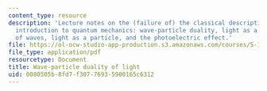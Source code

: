 ```yaml
---
content_type: resource
description: 'Lecture notes on the (failure of) the classical description of an atom,
  introduction to quantum mechanics: wave-particle duality, light as a wave, characteristics
  of waves, light as a particle, and the photoelectric effect.'
file: https://ol-ocw-studio-app-production.s3.amazonaws.com/courses/5-111-principles-of-chemical-science-fall-2008/0080505b8fd7f30776935900165c6312_lecnotes03.pdf
file_type: application/pdf
resourcetype: Document
title: Wave-particle duality of light
uid: 0080505b-8fd7-f307-7693-5900165c6312
---
```

